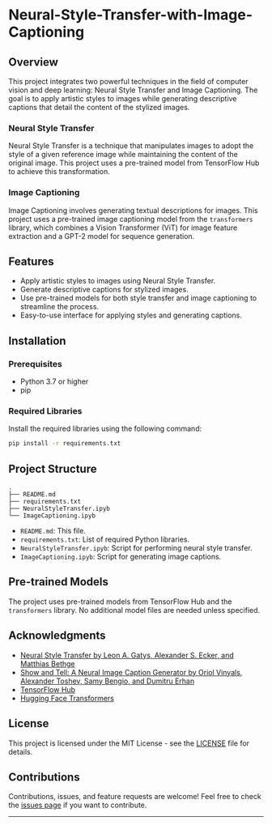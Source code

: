 # Neural-Style-Transfer-with-Image-Captioning

##

## Overview

This project integrates two powerful techniques in the field of computer vision and deep learning: Neural Style Transfer and Image Captioning. The goal is to apply artistic styles to images while generating descriptive captions that detail the content of the stylized images.

### Neural Style Transfer
Neural Style Transfer is a technique that manipulates images to adopt the style of a given reference image while maintaining the content of the original image. This project uses a pre-trained model from TensorFlow Hub to achieve this transformation.

### Image Captioning
Image Captioning involves generating textual descriptions for images. This project uses a pre-trained image captioning model from the `transformers` library, which combines a Vision Transformer (ViT) for image feature extraction and a GPT-2 model for sequence generation.

## Features

- Apply artistic styles to images using Neural Style Transfer.
- Generate descriptive captions for stylized images.
- Use pre-trained models for both style transfer and image captioning to streamline the process.
- Easy-to-use interface for applying styles and generating captions.

## Installation

### Prerequisites

- Python 3.7 or higher
- pip

### Required Libraries

Install the required libraries using the following command:

```bash
pip install -r requirements.txt
```

## Project Structure

```
.
├── README.md
├── requirements.txt
├── NeuralStyleTransfer.ipyb
└── ImageCaptioning.ipyb
```

- `README.md`: This file.
- `requirements.txt`: List of required Python libraries.
- `NeuralStyleTransfer.ipyb`: Script for performing neural style transfer.
- `ImageCaptioning.ipyb`: Script for generating image captions.

## Pre-trained Models

The project uses pre-trained models from TensorFlow Hub and the `transformers` library. No additional model files are needed unless specified.

## Acknowledgments

- [Neural Style Transfer by Leon A. Gatys, Alexander S. Ecker, and Matthias Bethge](https://arxiv.org/abs/1508.06576)
- [Show and Tell: A Neural Image Caption Generator by Oriol Vinyals, Alexander Toshev, Samy Bengio, and Dumitru Erhan](https://arxiv.org/abs/1411.4555)
- [TensorFlow Hub](https://tfhub.dev/)
- [Hugging Face Transformers](https://github.com/huggingface/transformers)

## License

This project is licensed under the MIT License - see the [LICENSE](LICENSE.md) file for details.

## Contributions

Contributions, issues, and feature requests are welcome! Feel free to check the [issues page](https://github.com/yourusername/neural-style-transfer-captioning/issues) if you want to contribute.

---

